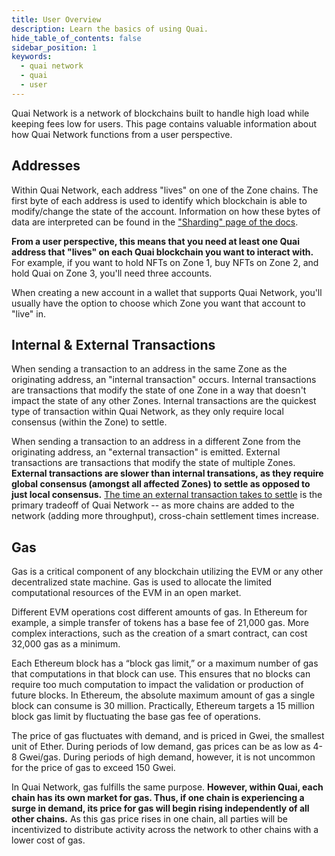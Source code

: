 ```yaml
---
title: User Overview
description: Learn the basics of using Quai.
hide_table_of_contents: false
sidebar_position: 1
keywords:
  - quai network
  - quai
  - user
---
```


Quai Network is a network of blockchains built to handle high load while keeping fees low for users. This page contains valuable information about how Quai Network functions from a user perspective.

## Addresses

Within Quai Network, each address "lives" on one of the Zone chains. The first byte of each address is used to identify which blockchain is able to modify/change the state of the account. Information on how these bytes of data are interpreted can be found in the ["Sharding" page of the docs](../../learn/advanced-introduction/hierarchical-structure/sharding.mdx).

**From a user perspective, this means that you need at least one Quai address that "lives" on each Quai blockchain you want to interact with.** For example, if you want to hold NFTs on Zone 1, buy NFTs on Zone 2, and hold Quai on Zone 3, you'll need three accounts.

When creating a new account in a wallet that supports Quai Network, you'll usually have the option to choose which Zone you want that account to "live" in.

## Internal & External Transactions

When sending a transaction to an address in the same Zone as the originating address, an "internal transaction" occurs. Internal transactions are transactions that modify the state of one Zone in a way that doesn't impact the state of any other Zones. Internal transactions are the quickest type of transaction within Quai Network, as they only require local consensus (within the Zone) to settle.

When sending a transaction to an address in a different Zone from the originating address, an "external transaction" is emitted. External transactions are transactions that modify the state of multiple Zones. **External transactions are slower than internal transations, as they require global consensus (amongst all affected Zones) to settle as opposed to just local consensus.** [The time an external transaction takes to settle](../../learn/advanced-introduction/poem/infinite-execution-shards/dynamic-sharding.mdx) is the primary tradeoff of Quai Network -- as more chains are added to the network (adding more throughput), cross-chain settlement times increase.

## Gas

Gas is a critical component of any blockchain utilizing the EVM or any other decentralized state machine. Gas is used to allocate the limited computational resources of the EVM in an open market.

Different EVM operations cost different amounts of gas. In Ethereum for example, a simple transfer of tokens has a base fee of 21,000 gas. More complex interactions, such as the creation of a smart contract, can cost 32,000 gas as a minimum.

Each Ethereum block has a “block gas limit,” or a maximum number of gas that computations in that block can use. This ensures that no blocks can require too much computation to impact the validation or production of future blocks. In Ethereum, the absolute maximum amount of gas a single block can consume is 30 million. Practically, Ethereum targets a 15 million block gas limit by fluctuating the base gas fee of operations.

The price of gas fluctuates with demand, and is priced in Gwei, the smallest unit of Ether. During periods of low demand, gas prices can be as low as 4-8 Gwei/gas. During periods of high demand, however, it is not uncommon for the price of gas to exceed 150 Gwei.

In Quai Network, gas fulfills the same purpose. **However, within Quai, each chain has its own market for gas. Thus, if one chain is experiencing a surge in demand, its price for gas will begin rising independently of all other chains.** As this gas price rises in one chain, all parties will be incentivized to distribute activity across the network to other chains with a lower cost of gas.
